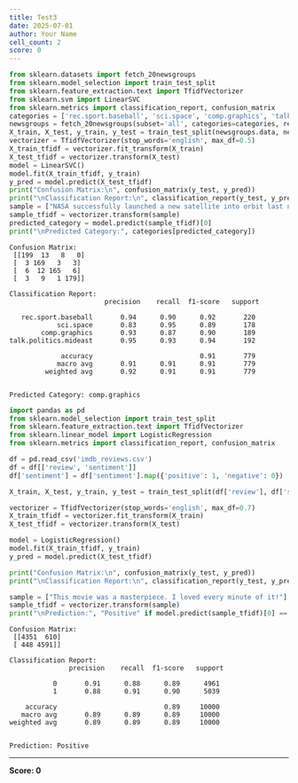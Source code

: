 ```yaml
---
title: Test3
date: 2025-07-01
author: Your Name
cell_count: 2
score: 0
---
```


```python
from sklearn.datasets import fetch_20newsgroups
from sklearn.model_selection import train_test_split
from sklearn.feature_extraction.text import TfidfVectorizer
from sklearn.svm import LinearSVC
from sklearn.metrics import classification_report, confusion_matrix
categories = ['rec.sport.baseball', 'sci.space', 'comp.graphics', 'talk.politics.mideast']  
newsgroups = fetch_20newsgroups(subset='all', categories=categories, remove=('headers', 'footers', 'quotes'))
X_train, X_test, y_train, y_test = train_test_split(newsgroups.data, newsgroups.target, test_size=0.2, random_state=42)
vectorizer = TfidfVectorizer(stop_words='english', max_df=0.5)
X_train_tfidf = vectorizer.fit_transform(X_train)
X_test_tfidf = vectorizer.transform(X_test)
model = LinearSVC()
model.fit(X_train_tfidf, y_train)
y_pred = model.predict(X_test_tfidf)
print("Confusion Matrix:\n", confusion_matrix(y_test, y_pred))
print("\nClassification Report:\n", classification_report(y_test, y_pred, target_names=categories))
sample = ["NASA successfully launched a new satellite into orbit last night."]
sample_tfidf = vectorizer.transform(sample)
predicted_category = model.predict(sample_tfidf)[0]
print("\nPredicted Category:", categories[predicted_category])
```

    Confusion Matrix:
     [[199  13   8   0]
     [  3 169   3   3]
     [  6  12 165   6]
     [  3   9   1 179]]
    
    Classification Report:
                            precision    recall  f1-score   support
    
       rec.sport.baseball       0.94      0.90      0.92       220
                sci.space       0.83      0.95      0.89       178
            comp.graphics       0.93      0.87      0.90       189
    talk.politics.mideast       0.95      0.93      0.94       192
    
                 accuracy                           0.91       779
                macro avg       0.91      0.91      0.91       779
             weighted avg       0.92      0.91      0.91       779
    
    
    Predicted Category: comp.graphics
    


```python
import pandas as pd
from sklearn.model_selection import train_test_split
from sklearn.feature_extraction.text import TfidfVectorizer
from sklearn.linear_model import LogisticRegression
from sklearn.metrics import classification_report, confusion_matrix

df = pd.read_csv('imdb_reviews.csv')
df = df[['review', 'sentiment']]
df['sentiment'] = df['sentiment'].map({'positive': 1, 'negative': 0})

X_train, X_test, y_train, y_test = train_test_split(df['review'], df['sentiment'], test_size=0.2, random_state=42)

vectorizer = TfidfVectorizer(stop_words='english', max_df=0.7)
X_train_tfidf = vectorizer.fit_transform(X_train)
X_test_tfidf = vectorizer.transform(X_test)

model = LogisticRegression()
model.fit(X_train_tfidf, y_train)
y_pred = model.predict(X_test_tfidf)

print("Confusion Matrix:\n", confusion_matrix(y_test, y_pred))
print("\nClassification Report:\n", classification_report(y_test, y_pred))

sample = ["This movie was a masterpiece. I loved every minute of it!"]
sample_tfidf = vectorizer.transform(sample)
print("\nPrediction:", "Positive" if model.predict(sample_tfidf)[0] == 1 else "Negative")

```

    Confusion Matrix:
     [[4351  610]
     [ 448 4591]]
    
    Classification Report:
                   precision    recall  f1-score   support
    
               0       0.91      0.88      0.89      4961
               1       0.88      0.91      0.90      5039
    
        accuracy                           0.89     10000
       macro avg       0.89      0.89      0.89     10000
    weighted avg       0.89      0.89      0.89     10000
    
    
    Prediction: Positive
    


---
**Score: 0**